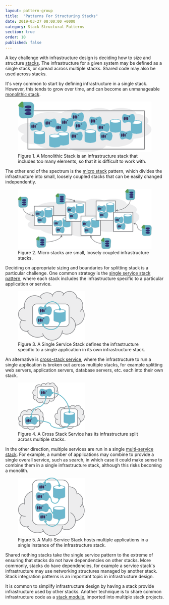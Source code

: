 ```yaml
---
layout: pattern-group
title:  "Patterns For Structuring Stacks"
date: 2019-03-27 08:00:00 +0000
category: Stack Structural Patterns
section: true
order: 10
published: false
---
```


A key challenge with infrastructure design is deciding how to size and structure [stacks](/patterns/stack-concept/). The infrastructure for a given system may be defined as a single stack, or spread across multiple stacks. Shared code may also be used across stacks.

It's very common to start by defining infrastructure in a single stack. However, this tends to grow over time, and can become an unmanageable [monolithic stack](monolithic-stack.html).


<figure>
  <img src="images/monolithic-stack.png" alt="A Monolithic Stack is an infrastructure stack that includes too many elements, so that it is difficult to work with" />
  <figcaption>Figure 1. A Monolithic Stack is an infrastructure stack that includes too many elements, so that it is difficult to work with.</figcaption>
</figure>


The other end of the spectrum is the [micro stack](micro-stack.html) pattern, which divides the infrastructure into small, loosely coupled stacks that can be easily changed independently.


<figure>
  <img src="images/micro-stacks.png" alt="Micro stacks are small, loosely coupled infrastructure stacks"/>
  <figcaption>Figure 2. Micro stacks are small, loosely coupled infrastructure stacks.</figcaption>
</figure>


Deciding on appropriate sizing and boundaries for splitting stack is a particular challenge. One common strategy is the [single service stack pattern](single-service-stack.html), where each stack includes the infrastructure specific to a particular application or service.


<figure>
  <img src="images/single-service-stack.png" alt="A Single Service Stack defines the infrastructure specific to a single application in its own infrastructure stack" width="50%"/>
  <figcaption>Figure 3. A Single Service Stack defines the infrastructure specific to a single application in its own infrastructure stack.</figcaption>
</figure>


An alternative is [cross-stack service](cross-stack-service.html), where the infrastructure to run a single application is broken out across multiple stacks, for example splitting web servers, application servers, database servers, etc. each into their own stack.


<figure>
  <img src="images/cross-stack-service.png" alt="A Cross Stack Service has its infrastructure split across multiple stacks" width="50%"/>
  <figcaption>Figure 4. A Cross Stack Service has its infrastructure split across multiple stacks.</figcaption>
</figure>


In the other direction, multiple services are run in a single [multi-service stack](multi-service-stack.html). For example, a number of applications may combine to provide a single overall service, such as search, in which case it could make sense to combine them in a single infrastructure stack, although this risks becoming a monolith.


<figure>
  <img src="images/multi-service-stack.png" alt="A Multi-Service Stack hosts multiple applications in a single instance of the infrastructure stack" width="50%"/>
  <figcaption>Figure 5. A Multi-Service Stack hosts multiple applications in a single instance of the infrastructure stack.</figcaption>
</figure>


Shared nothing stacks take the single service pattern to the extreme of ensuring that stacks do not have dependencies on other stacks. More commonly, stacks do have dependencies, for example a service stack's infrastructure may use networking structures managed by another stack. Stack integration patterns is an important topic in infrastructure design.

It is common to simplify infrastructure design by having a stack provide infrastructure used by other stacks. Another technique is to share common infrastructure code as a [stack module](/patterns/stack-concept/stack-code-module.html), imported into multiple stack projects.
